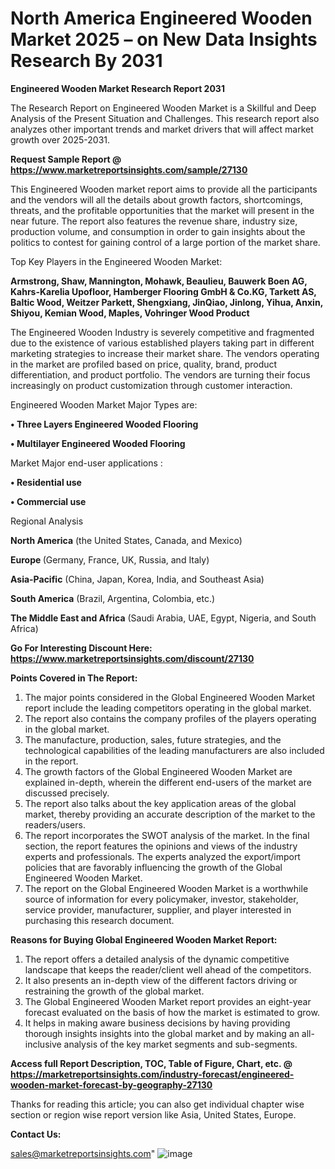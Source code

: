  # North America Engineered Wooden Market 2025 – on New Data Insights Research By 2031

<strong>Engineered Wooden Market Research Report 2031</strong>

The Research Report on Engineered Wooden Market is a Skillful and Deep Analysis of the Present Situation and Challenges. This research report also analyzes other important trends and market drivers that will affect market growth over 2025-2031.

<strong>Request Sample Report @ <a href=https://www.marketreportsinsights.com/sample/27130>https://www.marketreportsinsights.com/sample/27130</a></strong>

This Engineered Wooden market report aims to provide all the participants and the vendors will all the details about growth factors, shortcomings, threats, and the profitable opportunities that the market will present in the near future. The report also features the revenue share, industry size, production volume, and consumption in order to gain insights about the politics to contest for gaining control of a large portion of the market share.

Top Key Players in the Engineered Wooden Market:

<strong>Armstrong, Shaw, Mannington, Mohawk, Beaulieu, Bauwerk Boen AG, Kahrs-Karelia Upofloor, Hamberger Flooring GmbH & Co.KG, Tarkett AS, Baltic Wood, Weitzer Parkett, Shengxiang, JinQiao, Jinlong, Yihua, Anxin, Shiyou, Kemian Wood, Maples, Vohringer Wood Product</strong>

The Engineered Wooden Industry is severely competitive and fragmented due to the existence of various established players taking part in different marketing strategies to increase their market share. The vendors operating in the market are profiled based on price, quality, brand, product differentiation, and product portfolio. The vendors are turning their focus increasingly on product customization through customer interaction.

Engineered Wooden Market Major Types are:

<strong>• Three Layers Engineered Wooded Flooring

• Multilayer Engineered Wooded Flooring</strong>

Market Major end-user applications :

<strong>• Residential use

• Commercial use</strong>

Regional Analysis

</u><strong><b>North America</b></strong> (the United States, Canada, and Mexico)

<strong><b>Europe </b></strong>(Germany, France, UK, Russia, and Italy)

<strong><b>Asia-Pacific</b></strong> (China, Japan, Korea, India, and Southeast Asia)

<strong><b>South America</b></strong> (Brazil, Argentina, Colombia, etc.)

<strong><b>The Middle East and Africa</b></strong> (Saudi Arabia, UAE, Egypt, Nigeria, and South Africa)

<strong>Go For Interesting Discount Here: <a href=https://www.marketreportsinsights.com/discount/27130>https://www.marketreportsinsights.com/discount/27130</a></strong>

<strong>Points Covered in The Report:</strong>
<ol>
  <li>The major points considered in the Global Engineered Wooden Market report include the leading competitors operating in the global market.</li>
  <li>The report also contains the company profiles of the players operating in the global market.</li>
  <li>The manufacture, production, sales, future strategies, and the technological capabilities of the leading manufacturers are also included in the report.</li>
  <li>The growth factors of the Global Engineered Wooden Market are explained in-depth, wherein the different end-users of the market are discussed precisely.</li>
  <li>The report also talks about the key application areas of the global market, thereby providing an accurate description of the market to the readers/users.</li>
  <li>The report incorporates the SWOT analysis of the market. In the final section, the report features the opinions and views of the industry experts and professionals. The experts analyzed the export/import policies that are favorably influencing the growth of the Global Engineered Wooden Market.</li>
  <li>The report on the Global Engineered Wooden Market is a worthwhile source of information for every policymaker, investor, stakeholder, service provider, manufacturer, supplier, and player interested in purchasing this research document.</li>
</ol>
<strong>Reasons for Buying Global Engineered Wooden Market Report:</strong>

<ol>
  <li>The report offers a detailed analysis of the dynamic competitive landscape that keeps the reader/client well ahead of the competitors.</li>
  <li>It also presents an in-depth view of the different factors driving or restraining the growth of the global market.</li>
  <li>The Global Engineered Wooden Market report provides an eight-year forecast evaluated on the basis of how the market is estimated to grow.</li>
  <li>It helps in making aware business decisions by having providing thorough insights insights into the global market and by making an all-inclusive analysis of the key market segments and sub-segments.</li>
</ol>
<strong>Access full Report Description, TOC, Table of Figure, Chart, etc. @ <a href=https://marketreportsinsights.com/industry-forecast/engineered-wooden-market-forecast-by-geography-27130>https://marketreportsinsights.com/industry-forecast/engineered-wooden-market-forecast-by-geography-27130</a></strong>


Thanks for reading this article; you can also get individual chapter wise section or region wise report version like Asia, United States, Europe.

<strong>Contact Us:</strong>

sales@marketreportsinsights.com"
![image](https://github.com/user-attachments/assets/f347dd1a-4935-471f-8ff3-2b5033ac5ba0)
